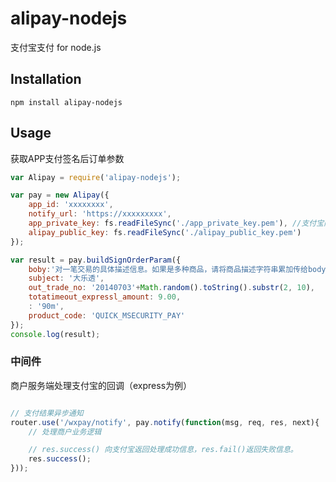 # alipay-nodejs
支付宝支付 for node.js

## Installation
```
npm install alipay-nodejs
```

## Usage

获取APP支付签名后订单参数
```js
var Alipay = require('alipay-nodejs');

var pay = new Alipay({
	app_id: 'xxxxxxxx',
	notify_url: 'https://xxxxxxxxx',
	app_private_key: fs.readFileSync('./app_private_key.pem'), //支付宝商户应用私钥
	alipay_public_key: fs.readFileSync('./alipay_public_key.pem')
});

var result = pay.buildSignOrderParam({
    boby:'对一笔交易的具体描述信息。如果是多种商品，请将商品描述字符串累加传给body',
	subject: '大乐透',
	out_trade_no: '20140703'+Math.random().toString().substr(2, 10),
	totatimeout_expressl_amount: 9.00,
	: '90m',
	product_code: 'QUICK_MSECURITY_PAY'
});
console.log(result);
```


### 中间件

商户服务端处理支付宝的回调（express为例）
```js

// 支付结果异步通知
router.use('/wxpay/notify', pay.notify(function(msg, req, res, next){
	// 处理商户业务逻辑

    // res.success() 向支付宝返回处理成功信息，res.fail()返回失败信息。
    res.success();
}));
```
